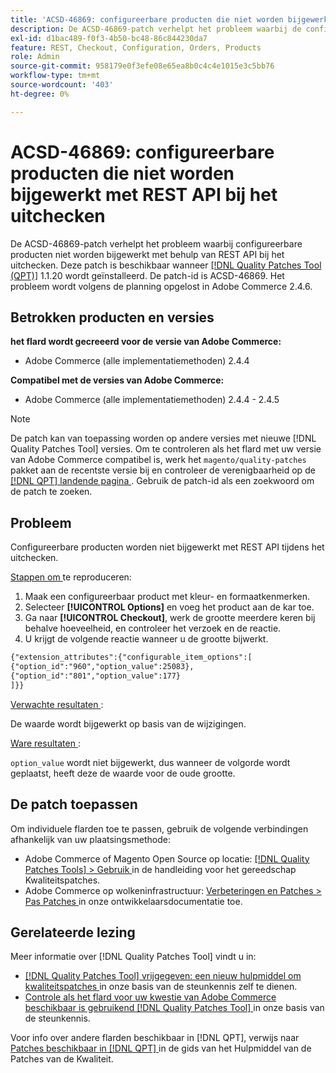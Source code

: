 ```yaml
---
title: 'ACSD-46869: configureerbare producten die niet worden bijgewerkt met REST API bij kassa'
description: De ACSD-46869-patch verhelpt het probleem waarbij de configureerbare producten niet worden bijgewerkt met behulp van REST API bij het uitchecken. Deze patch is beschikbaar wanneer [Quality Patches Tool (QPT)] (/help/announcements/adobe-commerce-announcements/magento-quality-patches-released-new-tool-to-self-serve-quality-patches.md) 1.1.20 is geïnstalleerd. De patch-id is ACSD-46869. Het probleem wordt volgens de planning opgelost in Adobe Commerce 2.4.6.
exl-id: d1bac489-f0f3-4b50-bc48-86c844230da7
feature: REST, Checkout, Configuration, Orders, Products
role: Admin
source-git-commit: 958179e0f3efe08e65ea8b0c4c4e1015e3c5bb76
workflow-type: tm+mt
source-wordcount: '403'
ht-degree: 0%

---
```


# ACSD-46869: configureerbare producten die niet worden bijgewerkt met REST API bij het uitchecken

De ACSD-46869-patch verhelpt het probleem waarbij configureerbare producten niet worden bijgewerkt met behulp van REST API bij het uitchecken. Deze patch is beschikbaar wanneer [[!DNL Quality Patches Tool (QPT)]](/help/announcements/adobe-commerce-announcements/magento-quality-patches-released-new-tool-to-self-serve-quality-patches.md) 1.1.20 wordt geïnstalleerd. De patch-id is ACSD-46869. Het probleem wordt volgens de planning opgelost in Adobe Commerce 2.4.6.

## Betrokken producten en versies

**het flard wordt gecreeerd voor de versie van Adobe Commerce:**

* Adobe Commerce (alle implementatiemethoden) 2.4.4

**Compatibel met de versies van Adobe Commerce:**

* Adobe Commerce (alle implementatiemethoden) 2.4.4 - 2.4.5

>[!NOTE]
>
>De patch kan van toepassing worden op andere versies met nieuwe [!DNL Quality Patches Tool] versies. Om te controleren als het flard met uw versie van Adobe Commerce compatibel is, werk het `magento/quality-patches` pakket aan de recentste versie bij en controleer de verenigbaarheid op de [[!DNL QPT]  landende pagina ](https://experienceleague.adobe.com/tools/commerce-quality-patches/index.html). Gebruik de patch-id als een zoekwoord om de patch te zoeken.

## Probleem

Configureerbare producten worden niet bijgewerkt met REST API tijdens het uitchecken.

<u> Stappen om </u> te reproduceren:

1. Maak een configureerbaar product met kleur- en formaatkenmerken.
1. Selecteer **[!UICONTROL Options]** en voeg het product aan de kar toe.
1. Ga naar **[!UICONTROL Checkout]**, werk de grootte meerdere keren bij behalve hoeveelheid, en controleer het verzoek en de reactie.
1. U krijgt de volgende reactie wanneer u de grootte bijwerkt.

```REST API
{"extension_attributes":{"configurable_item_options":[
{"option_id":"960","option_value":25083},
{"option_id":"801","option_value":177}
]}}
```

<u> Verwachte resultaten </u>:

De waarde wordt bijgewerkt op basis van de wijzigingen.

<u> Ware resultaten </u>:

`option_value` wordt niet bijgewerkt, dus wanneer de volgorde wordt geplaatst, heeft deze de waarde voor de oude grootte.

## De patch toepassen

Om individuele flarden toe te passen, gebruik de volgende verbindingen afhankelijk van uw plaatsingsmethode:

* Adobe Commerce of Magento Open Source op locatie: [[!DNL Quality Patches Tools] > Gebruik ](https://experienceleague.adobe.com/docs/commerce-operations/tools/quality-patches-tool/usage.html) in de handleiding voor het gereedschap Kwaliteitspatches.
* Adobe Commerce op wolkeninfrastructuur: [ Verbeteringen en Patches > Pas Patches ](https://devdocs.magento.com/cloud/project/project-patch.html) in onze ontwikkelaarsdocumentatie toe.

## Gerelateerde lezing

Meer informatie over [!DNL Quality Patches Tool] vindt u in:

* [[!DNL Quality Patches Tool]  vrijgegeven: een nieuw hulpmiddel om kwaliteitspatches ](/help/announcements/adobe-commerce-announcements/magento-quality-patches-released-new-tool-to-self-serve-quality-patches.md) in onze basis van de steunkennis zelf te dienen.
* [ Controle als het flard voor uw kwestie van Adobe Commerce beschikbaar is gebruikend  [!DNL Quality Patches Tool] ](https://experienceleague.adobe.com/docs/commerce-knowledge-base/kb/support-tools/patches/check-patch-for-magento-issue-with-magento-quality-patches.html) in onze basis van de steunkennis.

Voor info over andere flarden beschikbaar in [!DNL QPT], verwijs naar [ Patches beschikbaar in  [!DNL QPT] ](https://experienceleague.adobe.com/tools/commerce-quality-patches/index.html) in de gids van het Hulpmiddel van de Patches van de Kwaliteit.
